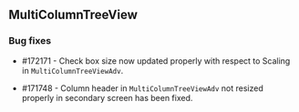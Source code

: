 ## MultiColumnTreeView

### Bug fixes

* \#172171 - Check box size now updated properly with respect to Scaling in `MultiColumnTreeViewAdv`.

* \#171748 - Column header in `MultiColumnTreeViewAdv` not resized properly in secondary screen has been fixed.
